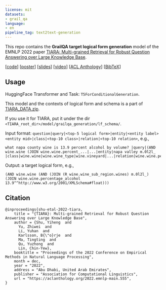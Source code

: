 ```yaml
---
license: mit
datasets:
- grail_qa
language:
- en
pipeline_tag: text2text-generation
---
```


This repo contains the **GrailQA target logical form generation** model of the EMNLP 2022 paper [TIARA: Multi-grained Retrieval for Robust Question Answering over Large Knowledge Base](https://arxiv.org/abs/2210.12925).

[[code](https://github.com/microsoft/KC/tree/main/papers/TIARA)] [[poster](https://yihengshu.github.io/homepage/EMNLP22poster.pdf)] [[slides](https://yihengshu.github.io/homepage/EMNLP22slides.pdf)] [[video](https://s3.amazonaws.com/pf-user-files-01/u-59356/uploads/2022-11-04/fr03tjr/EMNLP22.mp4)] [[ACL Anthology](https://aclanthology.org/2022.emnlp-main.555/)] [[BibTeX](https://aclanthology.org/2022.emnlp-main.555.bib)]

## Usage

HuggingFace Transformer and Task: `T5ForConditionalGeneration`.

This model and the contexts of logical form and schema is a part of [TIARA_DATA.zip](https://kcpapers.blob.core.windows.net/tiara-emnlp2022/TIARA_DATA.zip). 

If you use it for TIARA, put it under the dir `<TIARA_root_dir>/model/grailqa_generation/lf_schema/`.

Input format: `question|query|<top-5 logical form>|entity|<entity label> <entity mid>|class|<top-10 class>|relation|<top-10 relation>`, e.g.,

```
what napa county wine is 13.9 percent alcohol by volume? |query|(AND wine.wine (JOIN wine.wine.percent_...|...|entity|napa valley m.0l2l_ |class|wine.wine|wine.wine_type|wine.vineyard|...|relation|wine.wine.percentage_alcohol|wine.wine_region|...
```

Output: a target logical form, e.g., 

```
(AND wine.wine (AND (JOIN (R wine.wine_sub_region.wines) m.0l2l_) (JOIN wine.wine.percentage_alcohol 13.9^^http://www.w3.org/2001/XMLSchema#float)))
```

## Citation

```
@inproceedings{shu-etal-2022-tiara,
    title = "{TIARA}: Multi-grained Retrieval for Robust Question Answering over Large Knowledge Base",
    author = {Shu, Yiheng  and
      Yu, Zhiwei  and
      Li, Yuhan  and
      Karlsson, B{\"o}rje  and
      Ma, Tingting  and
      Qu, Yuzhong  and
      Lin, Chin-Yew},
    booktitle = "Proceedings of the 2022 Conference on Empirical Methods in Natural Language Processing",
    month = dec,
    year = "2022",
    address = "Abu Dhabi, United Arab Emirates",
    publisher = "Association for Computational Linguistics",
    url = "https://aclanthology.org/2022.emnlp-main.555",
}
```